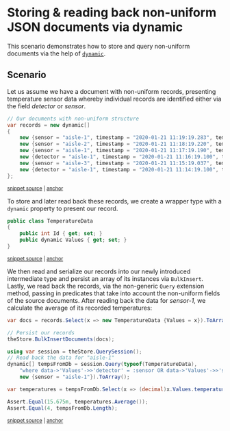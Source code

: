 # Storing & reading back non-uniform JSON documents via dynamic

This scenario demonstrates how to store and query non-uniform documents via the help of [`dynamic`](https://docs.microsoft.com/en-us/dotnet/csharp/programming-guide/types/using-type-dynamic).

## Scenario

Let us assume we have a document with non-uniform records, presenting temperature sensor data whereby individual records are identified either via the field _detector_ or _sensor_.

<!-- snippet: sample_sample-scenarios-dynamic-records -->
<a id='snippet-sample_sample-scenarios-dynamic-records'></a>
```cs
// Our documents with non-uniform structure
var records = new dynamic[]
{
    new {sensor = "aisle-1", timestamp = "2020-01-21 11:19:19.283", temperature = 21.2},
    new {sensor = "aisle-2", timestamp = "2020-01-21 11:18:19.220", temperature = 21.6},
    new {sensor = "aisle-1", timestamp = "2020-01-21 11:17:19.190", temperature = 21.6},
    new {detector = "aisle-1", timestamp = "2020-01-21 11:16:19.100", temperature = 20.9},
    new {sensor = "aisle-3", timestamp = "2020-01-21 11:15:19.037", temperature = 21.7,},
    new {detector = "aisle-1", timestamp = "2020-01-21 11:14:19.100", temperature = -1.0}
};
```
<sup><a href='https://github.com/JasperFx/marten/blob/master/src/DocumentDbTests/persist_and_query_via_dynamic.cs#L22-L33' title='Snippet source file'>snippet source</a> | <a href='#snippet-sample_sample-scenarios-dynamic-records' title='Start of snippet'>anchor</a></sup>
<!-- endSnippet -->

To store and later read back these records, we create a wrapper type with a `dynamic` property to present our record.

<!-- snippet: sample_sample-scenarios-dynamic-type -->
<a id='snippet-sample_sample-scenarios-dynamic-type'></a>
```cs
public class TemperatureData
{
    public int Id { get; set; }
    public dynamic Values { get; set; }
}
```
<sup><a href='https://github.com/JasperFx/marten/blob/master/src/DocumentDbTests/persist_and_query_via_dynamic.cs#L11-L17' title='Snippet source file'>snippet source</a> | <a href='#snippet-sample_sample-scenarios-dynamic-type' title='Start of snippet'>anchor</a></sup>
<!-- endSnippet -->

We then read and serialize our records into our newly introduced intermediate type and persist an array of its instances via `BulkInsert`. Lastly, we read back the records, via the non-generic `Query` extension method, passing in predicates that take into account the non-uniform fields of the source documents. After reading back the data for _sensor-1_, we calculate the average of its recorded temperatures:

<!-- snippet: sample_sample-scenarios-dynamic-insertandquery -->
<a id='snippet-sample_sample-scenarios-dynamic-insertandquery'></a>
```cs
var docs = records.Select(x => new TemperatureData {Values = x}).ToArray();

// Persist our records
theStore.BulkInsertDocuments(docs);

using var session = theStore.QuerySession();
// Read back the data for "aisle-1"
dynamic[] tempsFromDb = session.Query(typeof(TemperatureData),
    "where data->'Values'->>'detector' = :sensor OR data->'Values'->>'sensor' = :sensor",
    new {sensor = "aisle-1"}).ToArray();

var temperatures = tempsFromDb.Select(x => (decimal)x.Values.temperature);

Assert.Equal(15.675m, temperatures.Average());
Assert.Equal(4, tempsFromDb.Length);
```
<sup><a href='https://github.com/JasperFx/marten/blob/master/src/DocumentDbTests/persist_and_query_via_dynamic.cs#L35-L52' title='Snippet source file'>snippet source</a> | <a href='#snippet-sample_sample-scenarios-dynamic-insertandquery' title='Start of snippet'>anchor</a></sup>
<!-- endSnippet -->
